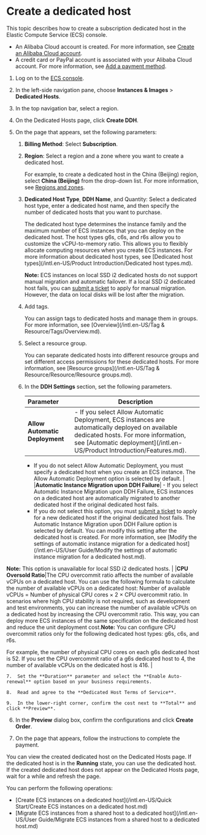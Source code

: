 # Create a dedicated host

This topic describes how to create a subscription dedicated host in the Elastic Compute Service \(ECS\) console.

-   An Alibaba Cloud account is created. For more information, see [Create an Alibaba Cloud account](https://www.alibabacloud.com/help/doc-detail/50482.htm).
-   A credit card or PayPal account is associated with your Alibaba Cloud account. For more information, see [Add a payment method](https://www.alibabacloud.com/help/doc-detail/50517.htm).

1.  Log on to the [ECS console](https://ecs.console.aliyun.com).

2.  In the left-side navigation pane, choose **Instances & Images** \> **Dedicated Hosts**.

3.  In the top navigation bar, select a region.

4.  On the Dedicated Hosts page, click **Create DDH**.

5.  On the page that appears, set the following parameters:

    1.  **Billing Method**: Select **Subscription**.

    2.  **Region**: Select a region and a zone where you want to create a dedicated host.

        For example, to create a dedicated host in the China \(Beijing\) region, select **China \(Beijing\)** from the drop-down list. For more information, see [Regions and zones](https://www.alibabacloud.com/help/doc-detail/123712.htm).

    3.  **Dedicated Host Type**, **DDH Name**, and Quantity: Select a dedicated host type, enter a dedicated host name, and then specify the number of dedicated hosts that you want to purchase.

        The dedicated host type determines the instance family and the maximum number of ECS instances that you can deploy on the dedicated host. The host types g6s, c6s, and r6s allow you to customize the vCPU-to-memory ratio. This allows you to flexibly allocate computing resources when you create ECS instances. For more information about dedicated host types, see [Dedicated host types](/intl.en-US/Product Introduction/Dedicated host types.md).

        **Note:** ECS instances on local SSD i2 dedicated hosts do not support manual migration and automatic failover. If a local SSD i2 dedicated host fails, you can [submit a ticket](https://workorder-intl.console.aliyun.com/#/overview) to apply for manual migration. However, the data on local disks will be lost after the migration.

    4.  Add tags.

        You can assign tags to dedicated hosts and manage them in groups. For more information, see [Overview](/intl.en-US/Tag & Resource/Tags/Overview.md).

    5.  Select a resource group.

        You can separate dedicated hosts into different resource groups and set different access permissions for these dedicated hosts. For more information, see [Resource groups](/intl.en-US/Tag & Resource/Resource/Resource groups.md).

    6.  In the **DDH Settings** section, set the following parameters.

        |Parameter|Description|
        |:--------|-----------|
        |**Allow Automatic Deployment**|        -   If you select Allow Automatic Deployment, ECS instances are automatically deployed on available dedicated hosts. For more information, see [Automatic deployment](/intl.en-US/Product Introduction/Features.md).
        -   If you do not select Allow Automatic Deployment, you must specify a dedicated host when you create an ECS instance.
The Allow Automatic Deployment option is selected by default. |
        |**Automatic Instance Migration upon DDH Failure**|        -   If you select Automatic Instance Migration upon DDH Failure, ECS instances on a dedicated host are automatically migrated to another dedicated host if the original dedicated host fails.
        -   If you do not select this option, you must [submit a ticket](https://workorder-intl.console.aliyun.com/#/ticket/createIndex) to apply for a new dedicated host if the original dedicated host fails.
The Automatic Instance Migration upon DDH Failure option is selected by default. You can modify this setting after the dedicated host is created. For more information, see [Modify the settings of automatic instance migration for a dedicated host](/intl.en-US/User Guide/Modify the settings of automatic instance migration for a dedicated host.md).

**Note:** This option is unavailable for local SSD i2 dedicated hosts. |
        |**CPU Oversold Ratio**|The CPU overcommit ratio affects the number of available vCPUs on a dedicated host. You can use the following formula to calculate the number of available vCPUs on a dedicated host: Number of available vCPUs = Number of physical CPU cores × 2 × CPU overcommit ratio. In scenarios where high CPU stability is not required, such as development and test environments, you can increase the number of available vCPUs on a dedicated host by increasing the CPU overcommit ratio. This way, you can deploy more ECS instances of the same specification on the dedicated host and reduce the unit deployment cost.**Note:** You can configure CPU overcommit ratios only for the following dedicated host types: g6s, c6s, and r6s.

For example, the number of physical CPU cores on each g6s dedicated host is 52. If you set the CPU overcommit ratio of a g6s dedicated host to 4, the number of available vCPUs on the dedicated host is 416. |

    7.  Set the **Duration** parameter and select the **Enable Auto-renewal** option based on your business requirements.

    8.  Read and agree to the **Dedicated Host Terms of Service**.

    9.  In the lower-right corner, confirm the cost next to **Total** and click **Preview**.

6.  In the **Preview** dialog box, confirm the configurations and click **Create Order**.

7.  On the page that appears, follow the instructions to complete the payment.


You can view the created dedicated host on the Dedicated Hosts page. If the dedicated host is in the **Running** state, you can use the dedicated host. If the created dedicated host does not appear on the Dedicated Hosts page, wait for a while and refresh the page.

You can perform the following operations:

-   [Create ECS instances on a dedicated host](/intl.en-US/Quick Start/Create ECS instances on a dedicated host.md)
-   [Migrate ECS instances from a shared host to a dedicated host](/intl.en-US/User Guide/Migrate ECS instances from a shared host to a dedicated host.md)

